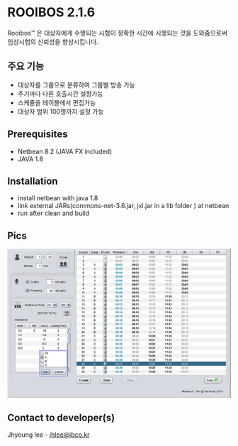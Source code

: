 # ROOIBOS 2.1.6
Rooibos™ 은 대상자에게 수행되는 시험이 정확한 시간에 시행되는 것을 도와줌으로써 임상시험의 신뢰성을 향상시킵니다. 

## 주요 기능
+ 대상자를 그룹으로 분류하여 그룹별 방송 가능
+ 주기마다 다른 호출시간 설정가능
+ 스케쥴을 테이블에서 편집가능
+ 대상자 범위 100명까지 설정 가능

## Prerequisites
+ Netbean 8.2 (JAVA FX included)
+ JAVA 1.8

## Installation
+ install netbean with java 1.8
+ link external JARs(commons-net-3.6.jar, jxl.jar in a lib folder ) at netbean
+ run after clean and build 

## Pics
![Rooibos1](/rooibos.jpg)

## Contact to developer(s)
Jhyoung lee - jhlee@jbcp.kr
